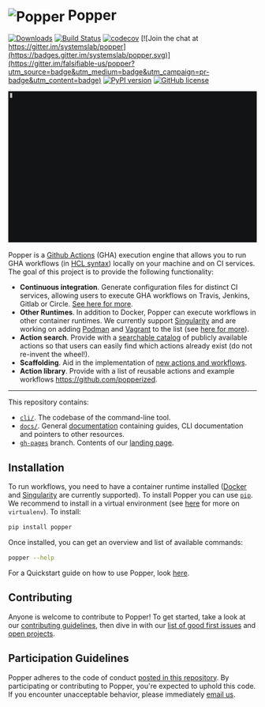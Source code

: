 # <img src="https://raw.githubusercontent.com/systemslab/popper/57f7a89bed6ff3e4d62ea2a5683ae28e3251931e/docs/figures/popper_logo_just_jug.png" width="64" valign="middle" alt="Popper"/> Popper

[![Downloads](https://pepy.tech/badge/popper/month)](https://pepy.tech/project/popper)
[![Build Status](https://travis-ci.org/systemslab/popper.svg?branch=master)](https://travis-ci.org/systemslab/popper)
[![codecov](https://codecov.io/gh/systemslab/popper/branch/master/graph/badge.svg)](https://codecov.io/gh/systemslab/popper)
[![Join the chat at https://gitter.im/systemslab/popper](https://badges.gitter.im/systemslab/popper.svg)](https://gitter.im/falsifiable-us/popper?utm_source=badge&utm_medium=badge&utm_campaign=pr-badge&utm_content=badge)
[![PyPI version](https://badge.fury.io/py/popper.svg)](https://badge.fury.io/py/popper)
[![GitHub license](https://img.shields.io/github/license/systemslab/popper.svg)](https://github.com/systemslab/popper/blob/master/LICENSE)

<p align="center">
  <img src="docs/figures/demo.gif" width="800">
</p>

Popper is a [Github Actions](https://github.com/features/actions) 
(GHA) execution engine that allows you to run GHA workflows (in [HCL 
syntax][hcl-to-yml]) locally on your machine and on CI services. The 
goal of this project is to provide the following functionality:

  * **Continuous integration**. Generate configuration files for 
    distinct CI services, allowing users to execute GHA workflows on 
    Travis, Jenkins, Gitlab or Circle. [See here for more][ci].
  * **Other Runtimes**. In addition to Docker, Popper can execute 
    workflows in other container runtimes. We currently support 
    [Singularity](https://sylabs.io/) and are working on adding 
    [Podman](https://podman.io) and [Vagrant](https://vagrantup.com/) 
    to the list (see [here for more][runtimedocs]).
  * **Action search**. Provide with a [searchable 
    catalog][search] of publicly available actions so that users can 
    easily find which actions already exist (do not re-invent the 
    wheel!).
  * **Scaffolding**. Aid in the implementation of [new actions and 
    workflows][scaffold].
  * **Action library**. Provide with a list of reusable actions and 
    example workflows <https://github.com/popperized>.

-----

This repository contains:

  * [`cli/`](cli/). The codebase of the command-line tool.
  * [`docs/`](docs/). General [documentation][docs] containing guides, 
    CLI documentation and pointers to other resources.
  * [`gh-pages`][gh-pages] branch. Contents of our [landing 
    page](http://falsifiable.us).

## Installation

To run workflows, you need to have a container runtime installed 
([Docker][docker] and [Singularity][singularity] are currently 
supported). To install Popper you can use 
[`pip`](https://pypi.python.org/pypi). We recommend to install in a 
virtual environment (see [here][venv] for more on `virtualenv`). To 
install:

```bash
pip install popper
```

Once installed, you can get an overview and list of available 
commands:

```bash
popper --help
```

For a Quickstart guide on how to use Popper, look [here][quickstart].

## Contributing

Anyone is welcome to contribute to Popper! To get started, take a look 
at our [contributing guidelines](CONTRIBUTING.md), then dive in with 
our [list of good first 
issues](https://github.com/systemslab/popper/issues?utf8=%E2%9C%93&q=is%3Aissue+label%3A%22good+first+issue%22+is%3Aopen) 
and [open projects](https://github.com/systemslab/popper/projects).

## Participation Guidelines

Popper adheres to the code of conduct [posted in this 
repository](CODE_OF_CONDUCT.md). By participating or contributing to 
Popper, you're expected to uphold this code. If you encounter 
unacceptable behavior, please immediately [email 
us](mailto:ivo@cs.ucsc.edu).

[singularity]: https://github.com/sylabs/singularity
[docker]: https://get.docker.com
[quickstart]: https://popper.readthedocs.io/en/latest/sections/getting_started.html
[venv]: https://packaging.python.org/guides/installing-using-pip-and-virtual-environments/#installing-virtualenv
[ci]: https://medium.com/getpopper/waiting-for-your-github-actions-invite-wait-no-longer-cf310b8c630c
[popper2]: https://github.com/systemslab/popper/projects/12
[search]: https://medium.com/getpopper/searching-for-existing-github-actions-has-never-been-easier-268c463f0257
[docs]: https://popper.readthedocs.io/en/latest/
[gh-pages]: https://github.com/systemslab/popper/tree/gh-pages
[scaffold]: https://popper.readthedocs.io/en/latest/sections/getting_started.html#create-a-workflow
[runtimedocs]: https://popper.readthedocs.io/en/latest/sections/extensions.html#other-runtimes
[hcl-to-yml]: https://help.github.com/en/articles/about-github-actions#migrating-github-actions-from-hcl-to-yaml-syntax
